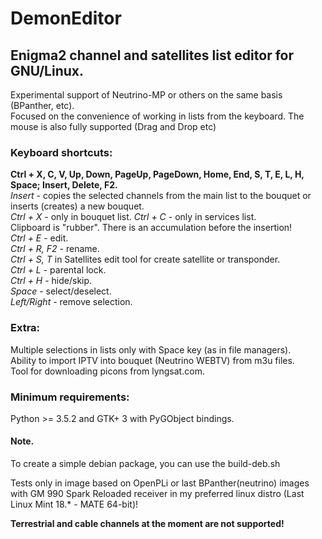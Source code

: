 # DemonEditor

## Enigma2 channel and satellites list editor for GNU/Linux.                                                                          
Experimental support of Neutrino-MP or others on the same basis (BPanther, etc).                                                   
Focused on the convenience of working in lists from the keyboard. The mouse is also fully supported (Drag and Drop etc)

### Keyboard shortcuts:                                                                                                                
**Ctrl + X, C, V, Up, Down, PageUp, PageDown, Home, End, S, T, E, L, H, Space; Insert, Delete, F2.**                                                    
*Insert* - copies the selected channels from the main list to the bouquet or inserts (creates) a new bouquet.                                     
*Ctrl + X* - only in bouquet list. *Ctrl + C* - only in services list.                                                                 
Clipboard is "rubber". There is an accumulation before the insertion!                                                              
*Ctrl + E* - edit.                                                                                                                                                                                                                                                                                                                    
*Ctrl + R, F2* - rename.                                                                                                                                                                                                                                                                                                                     
*Ctrl + S, T* in Satellites edit tool for create satellite or transponder.                                                                 
*Ctrl + L* - parental lock.                                                                                                          
*Ctrl + H* - hide/skip.                                                                                                              
*Space* - select/deselect.                                                                                                                        
*Left/Right* - remove selection.                                                                                                                                                                                               

### Extra:
Multiple selections in lists only with Space key (as in file managers).                                                                                                                                                                                                                                                                                                                                                          
Ability to import IPTV into bouquet (Neutrino WEBTV) from m3u files.                                                                                
Tool for downloading picons from lyngsat.com.                                                                                      
### Minimum requirements:
Python >= 3.5.2 and GTK+ 3 with PyGObject bindings.
#### Note.
To create a simple debian package, you can use the build-deb.sh                                                         

Tests only in image based on OpenPLi or last BPanther(neutrino) images with GM 990 Spark Reloaded receiver
in my preferred linux distro (Last Linux Mint 18.* - MATE 64-bit)!

**Terrestrial and cable channels at the moment are not supported!**


